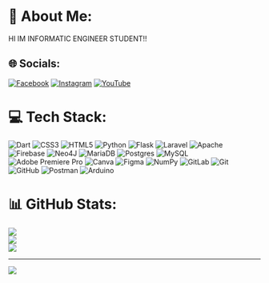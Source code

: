 # 💫 About Me:
HI IM INFORMATIC ENGINEER STUDENT!!


## 🌐 Socials:
[![Facebook](https://img.shields.io/badge/Facebook-%231877F2.svg?logo=Facebook&logoColor=white)]([https://facebook.com/@Wendika](https://www.facebook.com/share/1JYqmAAYCc/)) [![Instagram]([https://img.shields.io/badge/Instagram-%23E4405F.svg?logo=Instagram&logoColor=white)](https://instagram.com/@wendikaferdiana](https://www.instagram.com/wendikaferdiana?igsh=MXN4YzB5Zzd2aHZrYw==)) [![YouTube](https://img.shields.io/badge/YouTube-%23FF0000.svg?logo=YouTube&logoColor=white)](https://youtube.com/@wendikaferdiana8954) 

# 💻 Tech Stack:
![Dart](https://img.shields.io/badge/dart-%230175C2.svg?style=for-the-badge&logo=dart&logoColor=white) ![CSS3](https://img.shields.io/badge/css3-%231572B6.svg?style=for-the-badge&logo=css3&logoColor=white) ![HTML5](https://img.shields.io/badge/html5-%23E34F26.svg?style=for-the-badge&logo=html5&logoColor=white) ![Python](https://img.shields.io/badge/python-3670A0?style=for-the-badge&logo=python&logoColor=ffdd54) ![Flask](https://img.shields.io/badge/flask-%23000.svg?style=for-the-badge&logo=flask&logoColor=white) ![Laravel](https://img.shields.io/badge/laravel-%23FF2D20.svg?style=for-the-badge&logo=laravel&logoColor=white) ![Apache](https://img.shields.io/badge/apache-%23D42029.svg?style=for-the-badge&logo=apache&logoColor=white) ![Firebase](https://img.shields.io/badge/firebase-a08021?style=for-the-badge&logo=firebase&logoColor=ffcd34) ![Neo4J](https://img.shields.io/badge/Neo4j-008CC1?style=for-the-badge&logo=neo4j&logoColor=white) ![MariaDB](https://img.shields.io/badge/MariaDB-003545?style=for-the-badge&logo=mariadb&logoColor=white) ![Postgres](https://img.shields.io/badge/postgres-%23316192.svg?style=for-the-badge&logo=postgresql&logoColor=white) ![MySQL](https://img.shields.io/badge/mysql-4479A1.svg?style=for-the-badge&logo=mysql&logoColor=white) ![Adobe Premiere Pro](https://img.shields.io/badge/Adobe%20Premiere%20Pro-9999FF.svg?style=for-the-badge&logo=Adobe%20Premiere%20Pro&logoColor=white) ![Canva](https://img.shields.io/badge/Canva-%2300C4CC.svg?style=for-the-badge&logo=Canva&logoColor=white) ![Figma](https://img.shields.io/badge/figma-%23F24E1E.svg?style=for-the-badge&logo=figma&logoColor=white) ![NumPy](https://img.shields.io/badge/numpy-%23013243.svg?style=for-the-badge&logo=numpy&logoColor=white) ![GitLab](https://img.shields.io/badge/gitlab-%23181717.svg?style=for-the-badge&logo=gitlab&logoColor=white) ![Git](https://img.shields.io/badge/git-%23F05033.svg?style=for-the-badge&logo=git&logoColor=white) ![GitHub](https://img.shields.io/badge/github-%23121011.svg?style=for-the-badge&logo=github&logoColor=white) ![Postman](https://img.shields.io/badge/Postman-FF6C37?style=for-the-badge&logo=postman&logoColor=white) ![Arduino](https://img.shields.io/badge/-Arduino-00979D?style=for-the-badge&logo=Arduino&logoColor=white)
# 📊 GitHub Stats:
![](https://github-readme-stats.vercel.app/api?username=WendikaFerdiana&theme=dark&hide_border=true&include_all_commits=true&count_private=true)<br/>
![](https://nirzak-streak-stats.vercel.app/?user=WendikaFerdiana&theme=dark&hide_border=true)<br/>
![](https://github-readme-stats.vercel.app/api/top-langs/?username=WendikaFerdiana&theme=dark&hide_border=true&include_all_commits=true&count_private=true&layout=compact)

---
[![](https://visitcount.itsvg.in/api?id=WendikaFerdiana&icon=0&color=0)](https://visitcount.itsvg.in)

<!-- Proudly created with GPRM ( https://gprm.itsvg.in ) -->
